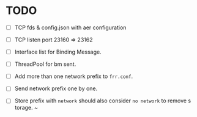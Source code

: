 # TODO

- [ ] TCP fds & config.json with aer configuration
- [ ] TCP listen port 23160 => 23162
- [ ] Interface list for Binding Message.
- [ ] ThreadPool for bm sent.

- [ ] Add more than one network prefix to `frr.conf`.
- [ ] Send network prefix one by one.
- [ ] Store prefix with `network` should also consider `no network` to remove s    torage.
~

